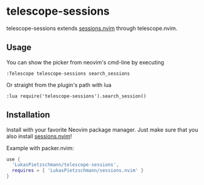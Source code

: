 # telescope-sessions
telescope-sessions extends [sessions.nvim](https://github.com/LukasPietzschmann/sessions.nvim) through telescope.nvim.

## Usage
You can show the picker from neovim's cmd-line by executing
```viml
:Telescope telescope-sessions search_sessions
```

Or straight from the plugin's path with lua
```viml
:lua require('telescope-sessions').search_session()
```

## Installation
Install with your favorite Neovim package manager. Just make sure that you also install [sessions.nvim](https://github.com/LukasPietzschmann/sessions.nvim)!

Example with packer.nvim:
```lua
use {
  'LukasPietzschmann/telescope-sessions',
  requires = { 'LukasPietzschmann/sessions.nvim' }
}
```
